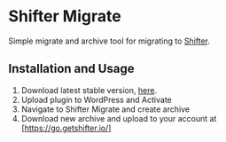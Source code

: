 # Shifter Migrate
Simple migrate and archive tool for migrating to [Shifter](https://getshifter.io).

## Installation and Usage
1. Download latest stable version, [here](https://github.com/getshifter/shifter-migrate/releases).
2. Upload plugin to WordPress and Activate
3. Navigate to Shifter Migrate and create archive
4. Download new archive and upload to your account at [https://go.getshifter.io/]
